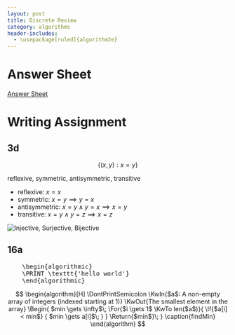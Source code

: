 ```yaml
---
layout: post
title: Discrete Review
category: algorithms
header-includes:
  - \usepackage[ruled]{algorithm2e}
---
```


<script
    src="https://cdn.mathjax.org/mathjax/latest/MathJax.js?config=TeX-AMS-MML_HTMLorMML"
    type="text/javascript"
></script>
<link
    rel="stylesheet"
    href="https://cdn.jsdelivr.net/npm/pseudocode@latest/build/pseudocode.min.css"
/>
<script src="https://cdn.jsdelivr.net/npm/pseudocode@latest/build/pseudocode.min.js"></script>

# Answer Sheet

[Answer Sheet](/Blog/documents/Assignment1_solution.pdf)

# Writing Assignment

## 3d

$$
\{ (x, y): x = y \}
$$

reflexive, symmetric, antisymmetric, transitive

- reflexive: $x = x$
- symmetric: $x = y \implies y = x$
- antisymmetric: $x = y \land y = x \implies x = y$
- transitive: $x = y \land y = z \implies x = z$

![Injective, Surjective, Bijective](https://homework.study.com/cimages/multimages/16/jections702083845367077364.png)

## 16a

<pre id="hello-world-code" style="display:hidden;">
    \begin{algorithmic}
    \PRINT \texttt{'hello world'}
    \end{algorithmic}
</pre>

$$
\begin{algorithm}[H]
    \DontPrintSemicolon
    \KwIn{$a$: A non-empty array of integers (indexed starting at 1)}
    \KwOut{The smallest element in the array}
    \Begin{
        $min \gets \infty$\;
        \For{$i \gets 1$ \KwTo len($a$)}{
        \If{$a[i] < min$} {
            $min \gets a[i]$\;
        }
        }
        \Return{$min$}\;
    }
    \caption{findMin}
\end{algorithm}
$$

<script>
    pseudocode.renderElement(document.getElementById("hello-world-code"));
</script>
